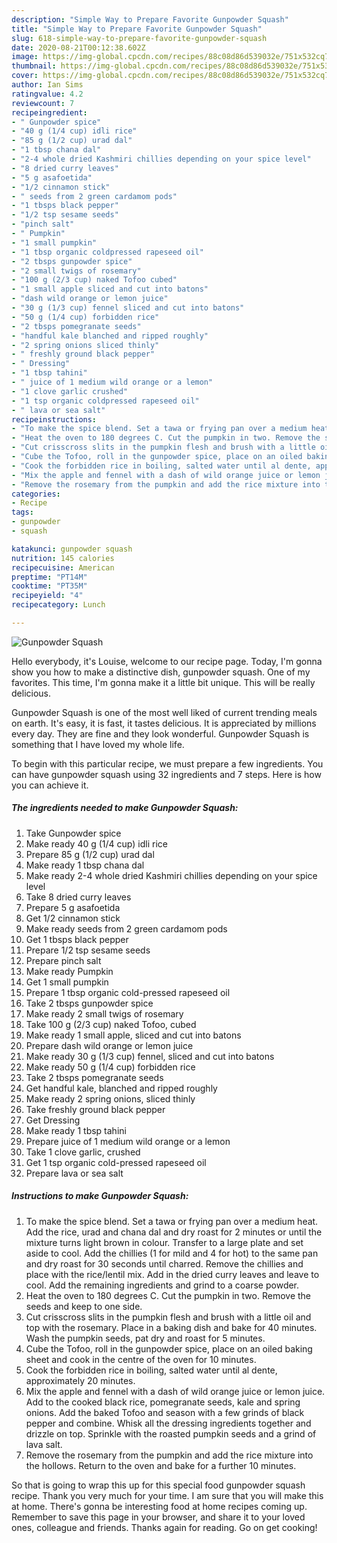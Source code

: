 ```yaml
---
description: "Simple Way to Prepare Favorite Gunpowder Squash"
title: "Simple Way to Prepare Favorite Gunpowder Squash"
slug: 618-simple-way-to-prepare-favorite-gunpowder-squash
date: 2020-08-21T00:12:38.602Z
image: https://img-global.cpcdn.com/recipes/88c08d86d539032e/751x532cq70/gunpowder-squash-recipe-main-photo.jpg
thumbnail: https://img-global.cpcdn.com/recipes/88c08d86d539032e/751x532cq70/gunpowder-squash-recipe-main-photo.jpg
cover: https://img-global.cpcdn.com/recipes/88c08d86d539032e/751x532cq70/gunpowder-squash-recipe-main-photo.jpg
author: Ian Sims
ratingvalue: 4.2
reviewcount: 7
recipeingredient:
- " Gunpowder spice"
- "40 g (1/4 cup) idli rice"
- "85 g (1/2 cup) urad dal"
- "1 tbsp chana dal"
- "2-4 whole dried Kashmiri chillies depending on your spice level"
- "8 dried curry leaves"
- "5 g asafoetida"
- "1/2 cinnamon stick"
- " seeds from 2 green cardamom pods"
- "1 tbsps black pepper"
- "1/2 tsp sesame seeds"
- "pinch salt"
- " Pumpkin"
- "1 small pumpkin"
- "1 tbsp organic coldpressed rapeseed oil"
- "2 tbsps gunpowder spice"
- "2 small twigs of rosemary"
- "100 g (2/3 cup) naked Tofoo cubed"
- "1 small apple sliced and cut into batons"
- "dash wild orange or lemon juice"
- "30 g (1/3 cup) fennel sliced and cut into batons"
- "50 g (1/4 cup) forbidden rice"
- "2 tbsps pomegranate seeds"
- "handful kale blanched and ripped roughly"
- "2 spring onions sliced thinly"
- " freshly ground black pepper"
- " Dressing"
- "1 tbsp tahini"
- " juice of 1 medium wild orange or a lemon"
- "1 clove garlic crushed"
- "1 tsp organic coldpressed rapeseed oil"
- " lava or sea salt"
recipeinstructions:
- "To make the spice blend. Set a tawa or frying pan over a medium heat. Add the rice, urad and chana dal and dry roast for 2 minutes or until the mixture turns light brown in colour. Transfer to a large plate and set aside to cool. Add the chillies (1 for mild and 4 for hot) to the same pan and dry roast for 30 seconds until charred. Remove the chillies and place with the rice/lentil mix. Add in the dried curry leaves and leave to cool. Add the remaining ingredients and grind to a coarse powder."
- "Heat the oven to 180 degrees C. Cut the pumpkin in two. Remove the seeds and keep to one side."
- "Cut crisscross slits in the pumpkin flesh and brush with a little oil and top with the rosemary. Place in a baking dish and bake for 40 minutes. Wash the pumpkin seeds, pat dry and roast for 5 minutes."
- "Cube the Tofoo, roll in the gunpowder spice, place on an oiled baking sheet and cook in the centre of the oven for 10 minutes."
- "Cook the forbidden rice in boiling, salted water until al dente, approximately 20 minutes."
- "Mix the apple and fennel with a dash of wild orange juice or lemon juice. Add to the cooked black rice, pomegranate seeds, kale and spring onions. Add the baked Tofoo and season with a few grinds of black pepper and combine. Whisk all the dressing ingredients together and drizzle on top. Sprinkle with the roasted pumpkin seeds and a grind of lava salt."
- "Remove the rosemary from the pumpkin and add the rice mixture into the hollows. Return to the oven and bake for a further 10 minutes."
categories:
- Recipe
tags:
- gunpowder
- squash

katakunci: gunpowder squash 
nutrition: 145 calories
recipecuisine: American
preptime: "PT14M"
cooktime: "PT35M"
recipeyield: "4"
recipecategory: Lunch

---
```



![Gunpowder Squash](https://img-global.cpcdn.com/recipes/88c08d86d539032e/751x532cq70/gunpowder-squash-recipe-main-photo.jpg)

Hello everybody, it's Louise, welcome to our recipe page. Today, I'm gonna show you how to make a distinctive dish, gunpowder squash. One of my favorites. This time, I'm gonna make it a little bit unique. This will be really delicious.

Gunpowder Squash is one of the most well liked of current trending meals on earth. It's easy, it is fast, it tastes delicious. It is appreciated by millions every day. They are fine and they look wonderful. Gunpowder Squash is something that I have loved my whole life.




To begin with this particular recipe, we must prepare a few ingredients. You can have gunpowder squash using 32 ingredients and 7 steps. Here is how you can achieve it.

<!--inarticleads1-->

##### The ingredients needed to make Gunpowder Squash:

1. Take  Gunpowder spice
1. Make ready 40 g (1/4 cup) idli rice
1. Prepare 85 g (1/2 cup) urad dal
1. Make ready 1 tbsp chana dal
1. Make ready 2-4 whole dried Kashmiri chillies depending on your spice level
1. Take 8 dried curry leaves
1. Prepare 5 g asafoetida
1. Get 1/2 cinnamon stick
1. Make ready  seeds from 2 green cardamom pods
1. Get 1 tbsps black pepper
1. Prepare 1/2 tsp sesame seeds
1. Prepare pinch salt
1. Make ready  Pumpkin
1. Get 1 small pumpkin
1. Prepare 1 tbsp organic cold-pressed rapeseed oil
1. Take 2 tbsps gunpowder spice
1. Make ready 2 small twigs of rosemary
1. Take 100 g (2/3 cup) naked Tofoo, cubed
1. Make ready 1 small apple, sliced and cut into batons
1. Prepare dash wild orange or lemon juice
1. Make ready 30 g (1/3 cup) fennel, sliced and cut into batons
1. Make ready 50 g (1/4 cup) forbidden rice
1. Take 2 tbsps pomegranate seeds
1. Get handful kale, blanched and ripped roughly
1. Make ready 2 spring onions, sliced thinly
1. Take  freshly ground black pepper
1. Get  Dressing
1. Make ready 1 tbsp tahini
1. Prepare  juice of 1 medium wild orange or a lemon
1. Take 1 clove garlic, crushed
1. Get 1 tsp organic cold-pressed rapeseed oil
1. Prepare  lava or sea salt




<!--inarticleads2-->

##### Instructions to make Gunpowder Squash:

1. To make the spice blend. Set a tawa or frying pan over a medium heat. Add the rice, urad and chana dal and dry roast for 2 minutes or until the mixture turns light brown in colour. Transfer to a large plate and set aside to cool. Add the chillies (1 for mild and 4 for hot) to the same pan and dry roast for 30 seconds until charred. Remove the chillies and place with the rice/lentil mix. Add in the dried curry leaves and leave to cool. Add the remaining ingredients and grind to a coarse powder.
1. Heat the oven to 180 degrees C. Cut the pumpkin in two. Remove the seeds and keep to one side.
1. Cut crisscross slits in the pumpkin flesh and brush with a little oil and top with the rosemary. Place in a baking dish and bake for 40 minutes. Wash the pumpkin seeds, pat dry and roast for 5 minutes.
1. Cube the Tofoo, roll in the gunpowder spice, place on an oiled baking sheet and cook in the centre of the oven for 10 minutes.
1. Cook the forbidden rice in boiling, salted water until al dente, approximately 20 minutes.
1. Mix the apple and fennel with a dash of wild orange juice or lemon juice. Add to the cooked black rice, pomegranate seeds, kale and spring onions. Add the baked Tofoo and season with a few grinds of black pepper and combine. Whisk all the dressing ingredients together and drizzle on top. Sprinkle with the roasted pumpkin seeds and a grind of lava salt.
1. Remove the rosemary from the pumpkin and add the rice mixture into the hollows. Return to the oven and bake for a further 10 minutes.




So that is going to wrap this up for this special food gunpowder squash recipe. Thank you very much for your time. I am sure that you will make this at home. There's gonna be interesting food at home recipes coming up. Remember to save this page in your browser, and share it to your loved ones, colleague and friends. Thanks again for reading. Go on get cooking!
